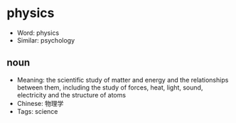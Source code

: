 # physics

- Word: physics
- Similar: psychology

## noun

- Meaning: the scientific study of matter and energy and the relationships between them, including the study of forces, heat, light, sound, electricity and the structure of atoms
- Chinese: 物理学
- Tags: science

